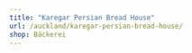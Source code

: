 ```yaml
---
title: "Karegar Persian Bread House"
url: /auckland/karegar-persian-bread-house/
shop: Bäckerei
---
```

